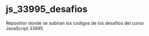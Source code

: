 # js_33995_desafios
Repositior donde se subiran los codigos de los desafios del curso JavaScript 33995
